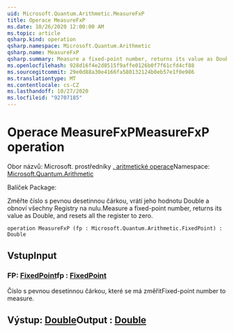 ```yaml
---
uid: Microsoft.Quantum.Arithmetic.MeasureFxP
title: Operace MeasureFxP
ms.date: 10/26/2020 12:00:00 AM
ms.topic: article
qsharp.kind: operation
qsharp.namespace: Microsoft.Quantum.Arithmetic
qsharp.name: MeasureFxP
qsharp.summary: Measure a fixed-point number, returns its value as Double, and resets all the register to zero.
ms.openlocfilehash: 928d16f4e2d8515f9affe0126b0f7f61cfd4cf88
ms.sourcegitcommit: 29e0d88a30e4166fa580132124b0eb57e1f0e986
ms.translationtype: MT
ms.contentlocale: cs-CZ
ms.lasthandoff: 10/27/2020
ms.locfileid: "92707185"
---
```

# <a name="measurefxp-operation"></a><span data-ttu-id="cb13e-102">Operace MeasureFxP</span><span class="sxs-lookup"><span data-stu-id="cb13e-102">MeasureFxP operation</span></span>

<span data-ttu-id="cb13e-103">Obor názvů: Microsoft. prostředníky [. aritmetické operace](xref:Microsoft.Quantum.Arithmetic)</span><span class="sxs-lookup"><span data-stu-id="cb13e-103">Namespace: [Microsoft.Quantum.Arithmetic](xref:Microsoft.Quantum.Arithmetic)</span></span>

<span data-ttu-id="cb13e-104">Balíček [](https://nuget.org/packages/)</span><span class="sxs-lookup"><span data-stu-id="cb13e-104">Package: [](https://nuget.org/packages/)</span></span>


<span data-ttu-id="cb13e-105">Změřte číslo s pevnou desetinnou čárkou, vrátí jeho hodnotu Double a obnoví všechny Registry na nulu.</span><span class="sxs-lookup"><span data-stu-id="cb13e-105">Measure a fixed-point number, returns its value as Double, and resets all the register to zero.</span></span>

```qsharp
operation MeasureFxP (fp : Microsoft.Quantum.Arithmetic.FixedPoint) : Double
```


## <a name="input"></a><span data-ttu-id="cb13e-106">Vstup</span><span class="sxs-lookup"><span data-stu-id="cb13e-106">Input</span></span>

### <a name="fp--fixedpoint"></a><span data-ttu-id="cb13e-107">FP: [FixedPoint](xref:Microsoft.Quantum.Arithmetic.FixedPoint)</span><span class="sxs-lookup"><span data-stu-id="cb13e-107">fp : [FixedPoint](xref:Microsoft.Quantum.Arithmetic.FixedPoint)</span></span>

<span data-ttu-id="cb13e-108">Číslo s pevnou desetinnou čárkou, které se má změřit</span><span class="sxs-lookup"><span data-stu-id="cb13e-108">Fixed-point number to measure.</span></span>



## <a name="output--double"></a><span data-ttu-id="cb13e-109">Výstup: [Double](xref:microsoft.quantum.lang-ref.double)</span><span class="sxs-lookup"><span data-stu-id="cb13e-109">Output : [Double](xref:microsoft.quantum.lang-ref.double)</span></span>

